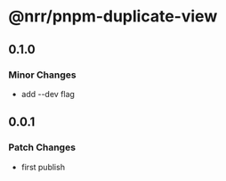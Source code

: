 # @nrr/pnpm-duplicate-view

## 0.1.0

### Minor Changes

- add --dev flag

## 0.0.1

### Patch Changes

- first publish
